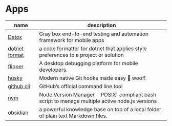# Apps

name | description
---- | ----
[Detox](https://github.com/wix/detox/) | Gray box end-to-end testing and automation framework for mobile apps
[dotnet format](https://github.com/dotnet/format) | a code formatter for dotnet that applies style preferences to a project or solution
[flipper](https://github.com/facebook/flipper) | A desktop debugging platform for mobile developers.
[husky](https://github.com/typicode/husky) | Modern native Git hooks made easy 🐶 woof!
[github cli](https://github.com/cli/cli) | GitHub’s official command line tool
[nvm](https://github.com/nvm-sh/nvm) | Node Version Manager - POSIX-compliant bash script to manage multiple active node.js versions
[obsidian](https://obsidian.md/) | a powerful knowledge base on top of a local folder of plain text Markdown files.

